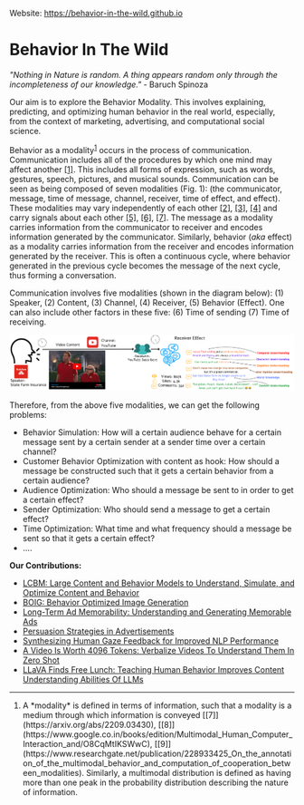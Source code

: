 Website: https://behavior-in-the-wild.github.io

# Behavior In The Wild

*"Nothing in Nature is random. A thing appears random only through the incompleteness of our knowledge."* - Baruch Spinoza

Our aim is to explore the Behavior Modality. This involves explaining, predicting, and optimizing human behavior in the real world, especially, from the context of marketing, advertising, and computational social science.

Behavior as a modality<sup>[1](#footnote1)</sup> occurs in the process of communication. Communication includes all of the procedures by which one mind may affect another [[1]](https://www.researchgate.net/publication/228933425_On_the_annotation_of_the_multimodal_behavior_and_computation_of_cooperation_between_modalities). This includes all forms of expression, such as words, gestures, speech, pictures, and musical sounds. Communication can be seen as being composed of seven modalities (Fig. 1): (the communicator, message, time of message, channel, receiver, time of effect, and effect). These modalities may vary independently of each other [[2]](https://arxiv.org/abs/2309.00359), [[3]](https://arxiv.org/abs/2311.10995), [[4]](https://arxiv.org/abs/2309.00378) and carry signals about each other [[5]](https://aclanthology.org/2023.eacl-main.139/), [[6]](https://aclanthology.org/2023.emnlp-main.608/), [[7]](https://arxiv.org/abs/2405.00942). The message as a modality carries information from the communicator to receiver and encodes information generated by the communicator. Similarly, behavior (*aka* effect) as a modality carries information from the receiver and encodes information generated by the receiver. This is often a continuous cycle, where behavior generated in the previous cycle becomes the message of the next cycle, thus forming a conversation.

Communication involves five modalities (shown in the diagram below): (1) Speaker, (2) Content, (3) Channel, (4) Receiver, (5) Behavior (Effect). One can also include other factors in these five: (6) Time of sending (7) Time of receiving.

![Human Behavior - Factors of Communication](./images/Human-Behavior.png)

Therefore, from the above five modalities, we can get the following problems:
- Behavior Simulation: How will a certain audience behave for a certain message sent by a certain sender at a sender time over a certain channel?
- Customer Behavior Optimization with content as hook: How should a message be constructed such that it gets a certain behavior from a certain audience?
- Audience Optimization: Who should a message be sent to in order to get a certain effect?
- Sender Optimization: Who should send a message to get a certain effect?
- Time Optimization: What time and what frequency should a message be sent so that it gets a certain effect?
- ....

**Our Contributions:**
- [LCBM: Large Content and Behavior Models to Understand, Simulate, and Optimize Content and Behavior](./LCBM.html)
- [BOIG: Behavior Optimized Image Generation](https://arxiv.org/abs/2311.10995)
- [Long-Term Ad Memorability: Understanding and Generating Memorable Ads](https://arxiv.org/abs/2309.00378)
- [Persuasion Strategies in Advertisements](https://midas-research.github.io/persuasion-advertisements/)
- [Synthesizing Human Gaze Feedback for Improved NLP Performance](https://aclanthology.org/2023.eacl-main.139/)
- [A Video Is Worth 4096 Tokens: Verbalize Videos To Understand Them In Zero Shot](./video-4096.html)
- [LLaVA Finds Free Lunch: Teaching Human Behavior Improves Content Understanding Abilities Of LLMs](https://arxiv.org/abs/2405.00942)

---

<ol id="footnotes">
  <li id="footnote1">A *modality* is defined in terms of information, such that a modality is a medium through which information is conveyed [[7]](https://arxiv.org/abs/2209.03430), [[8]](https://www.google.co.in/books/edition/Multimodal_Human_Computer_Interaction_and/O8CqMtIKSWwC), [[9]](https://www.researchgate.net/publication/228933425_On_the_annotation_of_the_multimodal_behavior_and_computation_of_cooperation_between_modalities). Similarly, a multimodal distribution is defined as having more than one peak in the probability distribution describing the nature of information.</li>
</ol>
